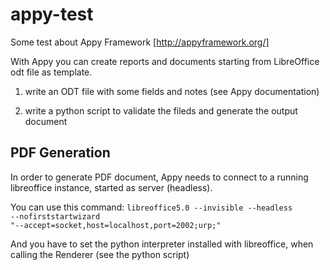 # appy-test

Some test about Appy Framework [http://appyframework.org/]

With Appy you can create reports and documents starting from LibreOffice odt file as template.

1. write an ODT file with some fields and notes (see Appy documentation)

2. write a python script to validate the fileds and generate the output document





PDF Generation
--------------

In order to generate PDF document, Appy needs to connect to a running libreoffice instance, started as server (headless).

You can use this command:
<code>libreoffice5.0 --invisible --headless --nofirststartwizard "--accept=socket,host=localhost,port=2002;urp;"</code>

And you have to set the python interpreter installed with libreoffice, when calling the Renderer (see the python script)





